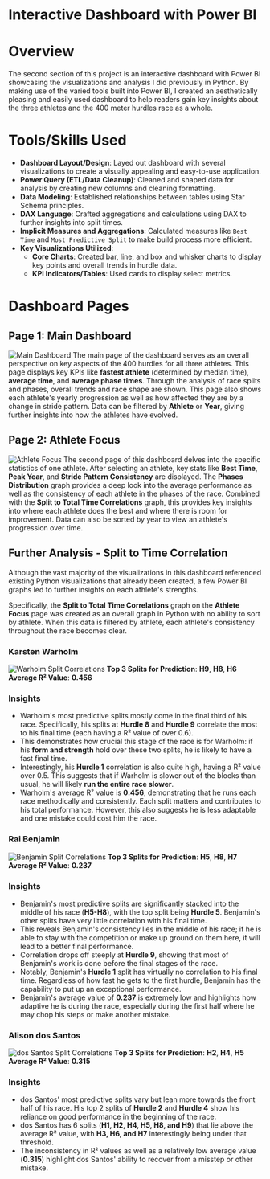 # Interactive Dashboard with Power BI
# Overview
The second section of this project is an interactive dashboard with Power BI showcasing the visualizations and analysis I did previously in Python. By making use of the varied tools built into Power BI, I created an aesthetically pleasing and easily used dashboard to help readers gain key insights about the three athletes and the 400 meter hurdles race as a whole.
# Tools/Skills Used
- **Dashboard Layout/Design**: Layed out dashboard with several visualizations to create a visually appealing and easy-to-use application.
- **Power Query (ETL/Data Cleanup)**: Cleaned and shaped data for analysis by creating new columns and cleaning formatting.
- **Data Modeling**: Established relationships between tables using Star Schema principles.
- **DAX Language**: Crafted aggregations and calculations using DAX to further insights into split times.
- **Implicit Measures and Aggregations**: Calculated measures like `Best Time` and `Most Predictive Split` to make build process more efficient.
- **Key Visualizations Utilized**:
    - **Core Charts**: Created bar, line, and box and whisker charts to display key points and overall trends in hurdle data.
    - **KPI Indicators/Tables**: Used cards to display select metrics.

# Dashboard Pages
## Page 1: Main Dashboard
![Main Dashboard](/Images/hurdle_dash_page1.png)
The main page of the dashboard serves as an overall perspective on key aspects of the 400 hurdles for all three athletes. This page displays key KPIs like **fastest athlete** (determined by median time), **average time**, and **average phase times**. Through the analysis of race splits and phases, overall trends and race shape are shown. This page also shows each athlete's yearly progression as well as how affected they are by a change in stride pattern. Data can be filtered by **Athlete** or **Year**, giving further insights into how the athletes have evolved.

## Page 2: Athlete Focus
![Athlete Focus](/Images/hurdle_dash_page2.png)
The second page of this dashboard delves into the specific statistics of one athlete. After selecting an athlete, key stats like **Best Time**, **Peak Year**, and **Stride Pattern Consistency** are displayed. The **Phases Distribution** graph provides a deep look into the average performance as well as the consistency of each athlete in the phases of the race. Combined with the **Split to Total Time Correlations** graph, this provides key insights into where each athlete does the best and where there is room for improvement. Data can also be sorted by year to view an athlete's progression over time.

## Further Analysis - Split to Time Correlation
Although the vast majority of the visualizations in this dashboard referenced existing Python visualizations that already been created, a few Power BI graphs led to further insights on each athlete's strengths.

Specifically, the **Split to Total Time Correlations** graph on the **Athlete Focus** page was created as an overall graph in Python with no ability to sort by athlete. When this data is filtered by athlete, each athlete's consistency throughout the race becomes clear.

### Karsten Warholm
![Warholm Split Correlations](/Images/correlations_warholm.png)
**Top 3 Splits for Prediction**: **H9**, **H8**, **H6**
**Average R² Value**: **0.456**

### Insights
- Warholm's most predictive splits mostly come in the final third of his race. Specifically, his splits at **Hurdle 8** and **Hurdle 9** correlate the most to his final time (each having a R² value of over 0.6).
- This demonstrates how crucial this stage of the race is for Warholm: if his **form and strength** hold over these two splits, he is likely to have a fast final time.
-  Interestingly, his **Hurdle 1** correlation is also quite high, having a R² value over 0.5. This suggests that if Warholm is slower out of the blocks than usual, he will likely **run the entire race slower**.
- Warholm's average R² value is **0.456**, demonstrating that he runs each race methodically and consistently. Each split matters and contributes to his total performance. However, this also suggests he is less adaptable and one mistake could cost him the race.

### Rai Benjamin
![Benjamin Split Correlations](/Images/correlations_benjamin.png)
**Top 3 Splits for Prediction**: **H5**, **H8**, **H7**
**Average R² Value**: **0.237**

### Insights
- Benjamin's most predictive splits are significantly stacked into the middle of his race (**H5-H8**), with the top split being **Hurdle 5**. Benjamin's other splits have very little correlation with his final time.
- This reveals Benjamin's consistency lies in the middle of his race; if he is able to stay with the competition or make up ground on them here, it will lead to a better final performance. 
- Correlation drops off steeply at **Hurdle 9**, showing that most of Benjamin's work is done before the final stages of the race.
- Notably, Benjamin's **Hurdle 1** split has virtually no correlation to his final time. Regardless of how fast he gets to the first hurdle, Benjamin has the capability to put up an exceptional performance.
- Benjamin's average value of **0.237** is extremely low and highlights how adaptive he is during the race, especially during the first half where he may chop his steps or make another mistake.

### Alison dos Santos
![dos Santos Split Correlations](/Images/correlations_dossantos.png)
**Top 3 Splits for Prediction**: **H2**, **H4**, **H5**
**Average R² Value**: **0.315**

### Insights
- dos Santos' most predictive splits vary but lean more towards the front half of his race. His top 2 splits of **Hurdle 2** and **Hurdle 4** show his reliance on good performance in the beginning of the race. 
- dos Santos has 6 splits (**H1, H2, H4, H5, H8, and H9**) that lie above the average R² value, with **H3, H6, and H7** interestingly being under that threshold. 
- The inconsistency in R² values as well as a relatively low average value (**0.315**) highlight dos Santos' ability to recover from a misstep or other mistake. 